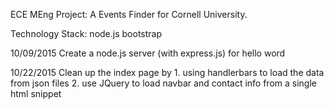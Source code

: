 ECE MEng Project: A Events Finder for Cornell University. 

Technology Stack:
node.js
bootstrap

10/09/2015
Create a node.js server (with express.js) for hello word

10/22/2015
Clean up the index page by 
    1. using handlerbars to load the data from json files 
    2. use JQuery to load navbar and contact info from a single html snippet
